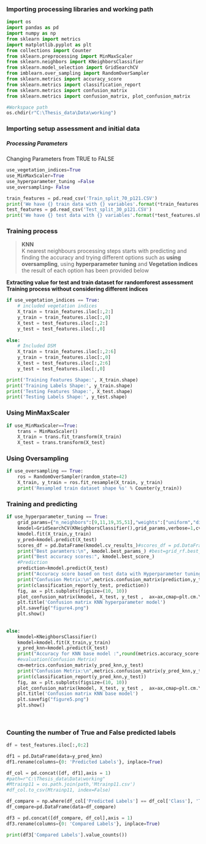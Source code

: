 ### Importing processing libraries and working path


```python
import os
import pandas as pd
import numpy as np
from sklearn import metrics
import matplotlib.pyplot as plt
from collections import Counter
from sklearn.preprocessing import MinMaxScaler
from sklearn.neighbors import KNeighborsClassifier
from sklearn.model_selection import GridSearchCV
from imblearn.over_sampling import RandomOverSampler
from sklearn.metrics import accuracy_score
from sklearn.metrics import classification_report
from sklearn.metrics import confusion_matrix
from sklearn.metrics import confusion_matrix, plot_confusion_matrix
```


```python
#Workspace path 
os.chdir(r"C:\Thesis_data\Data\working")
```

### Importing setup assessment and initial data
##### Processing Parameters  
Changing Parameters from TRUE to FALSE


```python
use_vegetation_indices=True
use_MinMaxScaler=True
use_hyperparameter_tuning =False
use_oversampling= False
```


```python
train_features = pd.read_csv('Train_split_70_p121.CSV')
print('We have {} train data with {} variables'.format(*train_features.shape))
test_features = pd.read_csv('Test_split_30_p121.CSV')
print('We have {} test data with {} variables'.format(*test_features.shape))
```

### Training process
<blockquote><b>KNN</b><br>K nearest neighbours processing steps starts with predicting and finding the accuracy and trying different options such as <b>using oversampling</b>, using <b>hyperparameter tuning</b> and <b>Vegetation indices</b> the result of each option has been provided below</blockquote>

<b>Extracting value for test and train dataset for randomforest assessment</b><br>
<b>Training process without considering different indices</b>


```python
if use_vegetation_indices == True:
    # included vegetation indices
    X_train = train_features.iloc[:,2:]
    y_train = train_features.iloc[:,0]
    X_test = test_features.iloc[:,2:]
    y_test = test_features.iloc[:,0]
    
else:
    # Included DSM
    X_train = train_features.iloc[:,2:6]
    y_train = train_features.iloc[:,0]
    X_test = test_features.iloc[:,2:6]
    y_test = test_features.iloc[:,0]
```


```python
print('Training Features Shape:', X_train.shape)
print('Training Labels Shape:', y_train.shape)
print('Testing Features Shape:', X_test.shape)
print('Testing Labels Shape:', y_test.shape)
```

### Using MinMaxScaler


```python
if use_MinMaxScaler==True:
    trans = MinMaxScaler()
    X_train = trans.fit_transform(X_train)
    X_test = trans.transform(X_test)
```

### Using Oversampling 


```python
if use_oversampling == True:
    ros = RandomOverSampler(random_state=42)
    X_train, y_train = ros.fit_resample(X_train, y_train)
    print('Resampled train dataset shape %s' % Counter(y_train))
```

### Training and predicting 


```python
if use_hyperparameter_tuning == True:
    grid_params={"n_neighbors":[9,11,19,35,51],"weights":["uniform","distance"],"metric":["euclidean","manhattan"]}           
    kmodel=GridSearchCV(KNeighborsClassifier(),grid_params,verbose=1,cv=5,n_jobs=-1)
    kmodel.fit(X_train,y_train)
    y_pred=kmodel.predict(X_test)
    scores_df = pd.DataFrame(kmodel.cv_results_)#scores_df = pd.DataFrame(grid_rf.cv_results_)
    print("Best paramters:\n", kmodel.best_params_) #best=grid_rf.best_params_
    print("Best accuracy scores:", kmodel.best_score_)
    #Prediction
    prediction=kmodel.predict(X_test)
    print("Accuracy score based on test data with Hyperparameter tuning",round(metrics.accuracy_score(prediction,y_test)*100,2), '%.')
    print("Confusion Metrix:\n",metrics.confusion_matrix(prediction,y_test))
    print(classification_report(y_test, prediction))
    fig, ax = plt.subplots(figsize=(10, 10))
    plot_confusion_matrix(kmodel, X_test, y_test ,  ax=ax,cmap=plt.cm.YlGnBu)
    plt.title('Confusion matrix KNN hyperparameter model')
    plt.savefig("figure4.png") 
    plt.show()
   
    
else:
    kmodel=KNeighborsClassifier()
    kmodel=kmodel.fit(X_train,y_train)
    y_pred_knn=kmodel.predict(X_test)
    print("Accuracy for KNN base model :",round(metrics.accuracy_score(y_pred_knn,y_test)*100,2), '%.')
    #evaluation(Confusion Metrix)
    cm=metrics.confusion_matrix(y_pred_knn,y_test)
    print("Confusion Metrix:\n",metrics.confusion_matrix(y_pred_knn,y_test))
    print(classification_report(y_pred_knn,y_test))
    fig, ax = plt.subplots(figsize=(10, 10))
    plot_confusion_matrix(kmodel, X_test, y_test ,  ax=ax,cmap=plt.cm.YlGnBu)
    plt.title('Confusion matrix KNN base model')
    plt.savefig("figure5.png") 
    plt.show()
   
    

```

### Counting the number of True and False predicted labels


```python
df = test_features.iloc[:,0:2]
```


```python
df1 = pd.DataFrame(data=y_pred_knn)
df1.rename(columns={0: 'Predicted Labels'}, inplace=True)
```


```python
df_col = pd.concat([df, df1],axis = 1)
#path=r"C:\Thesis_data\Data\working"
#Mtrainp11 = os.path.join(path,'Mtrainp11.csv')
#df_col.to_csv(Mtrainp11, index=False)
```


```python
df_compare = np.where(df_col['Predicted Labels'] == df_col['Class'], 'True', 'False')
df_compare=pd.DataFrame(data=df_compare)
```


```python
df3 = pd.concat([df_compare, df_col],axis = 1)
df3.rename(columns={0: 'Compared Labels'}, inplace=True)
```


```python
print(df3['Compared Labels'].value_counts())
```


```python

```

